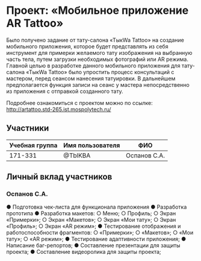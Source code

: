 # Проект: «Мобильное приложение AR Tattoo» 
Было получено задание от тату-салона «ТыкWa Tattoo» на создание мобильного приложения, которое будет представлять из себя инструмент для примерки желаемого тату изображения на выбранную часть тела, путем загрузки необходимых фотографий или AR режима.
Главной целью в разработке данного мобильного приложения для тату-салона «ТыкWa Tattoo» было упростить процесс консультаций с мастером, перед сеансом нанесения татуировки. В дальнейшем предполагается функция записи на сеанс у мастера непосредственно из приложения с отправкой созданного тату.

Подробнее ознакомиться с проектом можно по ссылке: http://artattoo.std-265.ist.mospolytech.ru/

## Участники

| Учебная группа | Имя пользователя | ФИО                      |
|----------------|------------------|--------------------------|
| 171-331        | @TblKBA          | Оспанов С.А.             |

## Личный вклад участников

### Оспанов С.А.

●	Подготовка чек-листа для функционала приложения
●	Разработка прототипа
●	Разработка макетов:
○	Меню;
○	Профиль;
○	Экран «Примерки»;
○	Экран «Макетов»;
○	Экран «Мои тату»;
○	Экран «Профиль»;
○	Экран «AR режим»;
●	Тестирование отображения и работоспособности фрагментов:
○	«Примерки»;
○	«Макетов»;
○	«Мои тату»;
○	«AR режим»;
●	Тестирование адаптивности приложения;
●	Написание баг-репортов;
●	Составление презентации для защиты проекта;
●	Составление видеоролика для защиты проекта;


